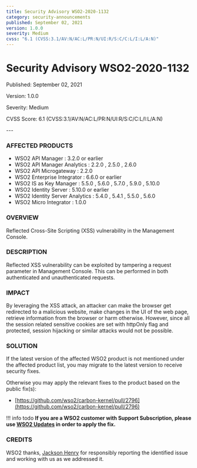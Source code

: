 ```yaml
---
title: Security Advisory WSO2-2020-1132
category: security-announcements
published: September 02, 2021
version: 1.0.0
severity: Medium
cvss: "6.1 (CVSS:3.1/AV:N/AC:L/PR:N/UI:R/S:C/C:L/I:L/A:N)"
---
```


# Security Advisory WSO2-2020-1132

<p class="doc-info">Published: September 02, 2021</p>
<p class="doc-info">Version: 1.0.0</p>
<p class="doc-info">Severity: Medium</p>
<p class="doc-info">CVSS Score: 6.1 (CVSS:3.1/AV:N/AC:L/PR:N/UI:R/S:C/C:L/I:L/A:N)</p>
---

### AFFECTED PRODUCTS
* WSO2 API Manager : 3.2.0 or earlier
* WSO2 API Manager Analytics : 2.2.0 , 2.5.0 , 2.6.0 
* WSO2 API Microgateway : 2.2.0
* WSO2 Enterprise Integrator : 6.6.0 or earlier
* WSO2 IS as Key Manager :  5.5.0 , 5.6.0 , 5.7.0 , 5.9.0 , 5.10.0
* WSO2 Identity Server : 5.10.0  or earlier
* WSO2 Identity Server Analytics : 5.4.0 , 5.4.1 , 5.5.0 , 5.6.0
* WSO2 Micro Integrator : 1.0.0


### OVERVIEW
Reflected Cross-Site Scripting (XSS) vulnerability in the Management Console.


### DESCRIPTION
Reflected XSS vulnerability can be exploited by tampering a request parameter in Management Console. This can be performed in both authenticated and unauthenticated requests.


### IMPACT
By leveraging the XSS attack, an attacker can make the browser get redirected to a malicious website, make changes in the UI of the web page, retrieve information from the browser or harm otherwise. However, since all the session related sensitive cookies are set with httpOnly flag and protected, session hijacking or similar attacks would not be possible.


### SOLUTION
If the latest version of the affected WSO2 product is not mentioned under the affected product list, you may migrate to the latest version to receive security fixes.

Otherwise you may apply the relevant fixes to the product based on the public fix(s):

* [https://github.com/wso2/carbon-kernel/pull/2796](https://github.com/wso2/carbon-kernel/pull/2796)


!!! info todo
    **If you are a WSO2 customer with Support Subscription, please use [WSO2 Updates](https://wso2.com/updates/) in order to apply the fix.**


### CREDITS
WSO2 thanks, [Jackson Henry](https://twitter.com/JacksonHHax) for responsibly reporting the identified issue and working with us as we addressed it.
